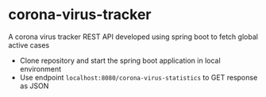 # corona-virus-tracker
A corona virus tracker REST API developed using spring boot to fetch global active cases

* Clone repository and start the spring boot application in local environment
* Use endpoint ```localhost:8080/corona-virus-statistics``` to GET response as JSON
